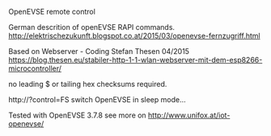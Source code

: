 OpenEVSE remote control

German descrition of openEVSE RAPI commands.
http://elektrischezukunft.blogspot.co.at/2015/03/openevse-fernzugriff.html

Based on Webserver - Coding Stefan Thesen 04/2015
https://blog.thesen.eu/stabiler-http-1-1-wlan-webserver-mit-dem-esp8266-microcontroller/

no leading $ or tailing hex checksums required.

http:/<ip>/?control=FS switch OpenEVSE in sleep mode...

Tested with OpenEVSE 3.7.8
see more on http://www.unifox.at/iot-openevse/
